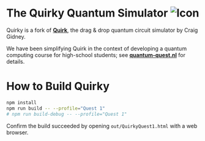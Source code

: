 # The Quirky Quantum Simulator <img src="doc/favicon.ico" alt="Icon" title="Icon" />

Quirky is a fork of **[Quirk](http://algassert.com/quirk)**, the drag & drop quantum circuit simulator by Craig Gidney.

We have been simplifying Quirk in the context of developing a quantum computing course for high-school students; see **[quantum-quest.nl](https://www.quantum-quest.nl)** for details.


# How to Build Quirky

```bash
npm install
npm run build -- --profile="Quest 1"
# npm run build-debug -- --profile="Quest 1"
```

Confirm the build succeeded by opening `out/QuirkyQuest1.html` with a web browser.
